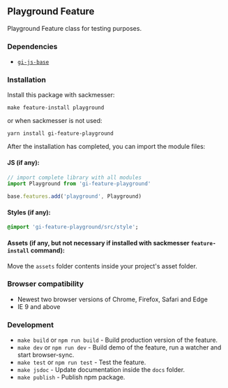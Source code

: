 ## Playground Feature

Playground Feature class for testing purposes.

### Dependencies

* [`gi-js-base`](https://github.com/Goldinteractive/js-base)

### Installation

Install this package with sackmesser:

    make feature-install playground

or when sackmesser is not used:

    yarn install gi-feature-playground

After the installation has completed, you can import the module files:

#### JS (if any):

```javascript
// import complete library with all modules
import Playground from 'gi-feature-playground'

base.features.add('playground', Playground)
```

#### Styles (if any):

```sass
@import 'gi-feature-playground/src/style';
```

#### Assets (if any, but not necessary if installed with sackmesser `feature-install` command):

Move the `assets` folder contents inside your project's asset folder.

### Browser compatibility

* Newest two browser versions of Chrome, Firefox, Safari and Edge
* IE 9 and above

### Development

* `make build` or `npm run build` - Build production version of the feature.
* `make dev` or `npm run dev` - Build demo of the feature, run a watcher and start browser-sync.
* `make test` or `npm run test` - Test the feature.
* `make jsdoc` - Update documentation inside the `docs` folder.
* `make publish` - Publish npm package.
